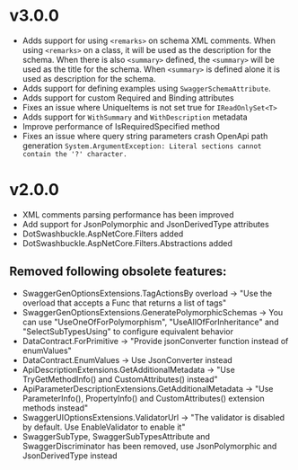 # v3.0.0
- Adds support for using `<remarks>` on schema XML comments.
When using `<remarks>` on a class, it will be used as the description for the schema.
When there is also `<summary>` defined, the `<summary>` will be used as the title for the schema.
When `<summary>` is defined alone it is used as description for the schema.
- Adds support for defining examples using `SwaggerSchemaAttribute`.
- Adds support for custom Required and Binding attributes
- Fixes an issue where UniqueItems is not set true for `IReadOnlySet<T>` 
- Adds support for `WithSummary` and `WithDescription` metadata
- Improve performance of IsRequiredSpecified method
- Fixes an issue where query string parameters crash OpenApi path generation `System.ArgumentException: Literal sections cannot contain the '?' character.`

# v2.0.0

- XML comments parsing performance has been improved
- Add support for JsonPolymorphic and JsonDerivedType attributes
- DotSwashbuckle.AspNetCore.Filters added
- DotSwashbuckle.AspNetCore.Filters.Abstractions added

## Removed following obsolete features:

- SwaggerGenOptionsExtensions.TagActionsBy overload -> "Use the overload that accepts a Func that returns a list of tags"
- SwaggerGenOptionsExtensions.GeneratePolymorphicSchemas -> You can use \"UseOneOfForPolymorphism\", \"UseAllOfForInheritance\" and \"SelectSubTypesUsing\" to configure equivalent behavior
- DataContract.ForPrimitive -> "Provide jsonConverter function instead of enumValues"
- DataContract.EnumValues -> Use JsonConverter instead
- ApiDescriptionExtensions.GetAdditionalMetadata -> "Use TryGetMethodInfo() and CustomAttributes() instead"
- ApiParameterDescriptionExtensions.GetAdditionalMetadata -> "Use ParameterInfo(), PropertyInfo() and CustomAttributes() extension methods instead"
- SwaggerUIOptionsExtensions.ValidatorUrl -> "The validator is disabled by default. Use EnableValidator to enable it"
- SwaggerSubType, SwaggerSubTypesAttribute and SwaggerDiscriminator has been removed, use JsonPolymorphic and JsonDerivedType instead
